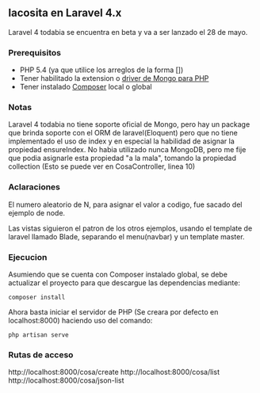 ## lacosita en Laravel 4.x

Laravel 4 todabia se encuentra en beta y va a ser lanzado el 28 de mayo.

### Prerequisitos

* PHP 5.4 (ya que utilice los arreglos de la forma [])
* Tener habilitado la extension o [driver de Mongo para PHP](http://docs.mongodb.org/ecosystem/drivers/php/)
* Tener instalado [Composer](http://getcomposer.org/) local o global

### Notas

Laravel 4 todabia no tiene soporte oficial de Mongo, pero hay un package que brinda soporte con el ORM de laravel(Eloquent) pero que no tiene implementado el uso de index y en especial la habilidad de asignar la propiedad ensureIndex. No habia utilizado nunca MongoDB, pero me fije que podia asignarle esta propiedad "a la mala", tomando la propiedad collection (Esto se puede ver en CosaController, linea 10)

### Aclaraciones

El numero aleatorio de N, para asignar el valor a codigo, fue sacado del ejemplo de node.

Las vistas siguieron el patron de los otros ejemplos, usando el template de laravel llamado Blade, separando el menu(navbar) y un template master.


### Ejecucion

Asumiendo que se cuenta con Composer instalado global, se debe actualizar el proyecto para que descargue las dependencias mediante:

`composer install`

Ahora basta iniciar el servidor de PHP (Se creara por defecto en localhost:8000) haciendo uso del comando:

`php artisan serve`

### Rutas de acceso
http://localhost:8000/cosa/create
http://localhost:8000/cosa/list
http://localhost:8000/cosa/json-list
